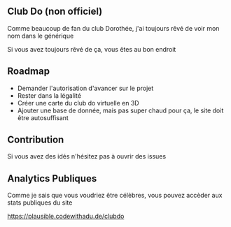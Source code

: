 ## Club Do (non officiel)

Comme beaucoup de fan du club Dorothée, j'ai toujours rêvé de voir mon nom dans le générique

Si vous avez toujours rêvé de ça, vous êtes au bon endroit

## Roadmap

- Demander l'autorisation d'avancer sur le projet
- Rester dans la légalité
- Créer une carte du club do virtuelle en 3D
- Ajouter une base de donnée, mais pas super chaud pour ça, le site doit être autosuffisant

## Contribution

Si vous avez des idés n'hésitez pas à ouvrir des issues

## Analytics Publiques

Comme je sais que vous voudriez être célèbres, vous pouvez accèder aux stats publiques du site

https://plausible.codewithadu.de/clubdo
